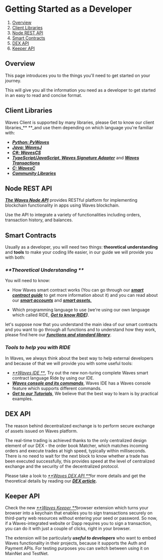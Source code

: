 # Getting Started as a Developer

1. [Overview](#overview)
2. [Client Libraries](#client-libraries)
3. [Node REST API](#node-rest-api)
4. [Smart Contracts](#smart-contracts)
5. [DEX API](#dex-api)
6. [Keeper API](#keeper-api)

## Overview

This page introduces you to the things you'll need to get started on your journey.

This will give you all the information you need as a developer to get started in an easy to read and concise format.

## Client Libraries

Waves Client is supported by many libraries, please Get to know our client libraries\_** **\_and use them depending on which language you're familiar with:

* [_**Python: PyWaves**_](/development-and-api/client-libraries/pywaves.md)
* [_**Java: WavesJ**_](/development-and-api/client-libraries/wavesj.md)
* [_**C\#: WavesCS**_](/development-and-api/client-libraries/wavescs.md)
* [_**TypeScript/JavaScript, Waves Signature Adapter**_](/development-and-api/client-libraries/waves-signature-adapter.md) and [_**Waves Transactions**_](#)
* [_**C: WavesC**_](/development-and-api/client-libraries/waves-c.md)
* [_**Community Libraries**_](/development-and-api/client-libraries/unofficial-libraries.md)

## Node REST API

[_**The Waves Node API**_](/development-and-api/waves-node-rest-api.md) provides RESTful platform for implementing blockchain functionality in apps using Waves blockchain.

Use the API to integrate a variety of functionalities including orders, transaction history, and balances.

## Smart Contracts

Usually as a developer, you will need two things: **theoretical understanding** and **tools** to make your coding life easier, in our guide we will provide you with both:

### _**Theoretical Understanding **_

You will need to know:

* How Waves smart contract works \(You can go through our [_**smart contract guide**_](/technical-details/waves-contracts-language-description.md) to get more information about it\) and you can read about our [_**smart accounts**_](/technical-details/waves-contracts-language-description/approach-and-capabilities.md) and [_**smart assets.**_](/technical-details/smart-assets.md)

* Which programming language to use \(we're using our own language which called RIDE, [_**Get to know RIDE**_](/technical-details/ride-language.md)_**\)**_.

let's suppose now that you understand the main idea of our smart contracts and you want to go through all functions and to understand how they work, please find here our [_**functions and standard library**_](/technical-details/waves-contracts-language-description/standard-library.md).

### _**Tools to help you with RIDE**_

In Waves, we always think about the best way to help external developers and because of that we will provide you with some useful tools:

* [_**Waves IDE **_](https://ide.wavesplatform.com), Try out the new non-turing complete Waves smart contract language Ride by using our IDE.
* [_**Waves console and its commands**_](/technical-details/waves-contracts-language-description/waves-console-commands.md), Waves IDE has a Waves console feature which supports different commands.
* [_**Get to our Tutorials**_](/technical-details/video-tutorials-and-articles.md), We believe that the best way to learn is by practical examples.

## DEX API

The reason behind decentralized exchange is to perform secure exchange of assets issued on Waves platform.

The real-time trading is achieved thanks to the only centralized design element of our DEX - the order book Matcher, which matches incoming orders and execute trades at high speed, typically within milliseconds. There is no need to wait for the next block to know whether a trade has been executed successfully, this provides speed at the level of centralized exchange and the security of the decentralized protocol.

Please take a look to [_**Waves DEX API **_](/development-and-api/dex-api/matcher.md)for more details and get the theoretical details by reading our [_**DEX article**_](/platform-features/decentralized-cryptocurrency-exchange-dex.md)_**.**_

## Keeper API

Check the new [_**Waves Keeper **_](/en/development-and-api/waves-keeper-api/overview.md)browser extension which turns your browser into a keychain that enables you to sign transactions securely on third-party web resources without entering your seed or password. So now, if a Waves-integrated website or Dapp requires you to sign a transaction, you can do it with just a couple of clicks, right in your browser.

The extension will be particularly _**useful to developers**_ who want to embed Waves functionality in their projects, because it supports the Auth and Payment APIs. For testing purposes you can switch between using it on MainNet and TestNet.

